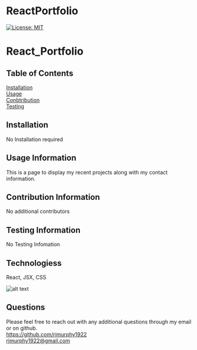 # ReactPortfolio
 [![License: MIT](https://img.shields.io/badge/License-MIT-yellow.svg)](https://opensource.org/licenses/MIT)


   # React_Portfolio

   ## Table of Contents

   [Installation](#Installation)
    <br>
   [Usage](#Usage)
   <br>
   [Conbtribution](#Contribution)
   <br>
   [Testing](#Testing)


  ## Installation
  No Installation required

  ## Usage Information
  This is a page to display my recent projects along with my contact information.

  ## Contribution Information
  No additional contributors

  ## Testing Information
  No Testing Infomation

  ## Technologiess
  React, JSX, CSS

  ![alt text](https://github.com/rjmurphy1922/ReactPortfolio/blob/main/portfolioscreenshot?raw=true)

   ## Questions

   Please feel free to reach out with any additional questions through my email or on github.
   <br>
   https://github.com/rjmurphy1922
   <br>
  rjmurphy1922@gmail.com

   
